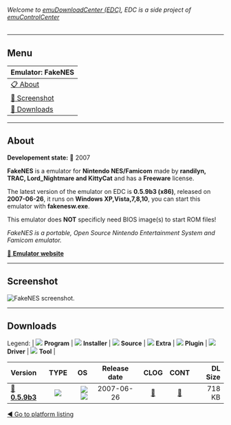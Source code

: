 ###### Welcome to [emuDownloadCenter (EDC)](https://github.com/PhoenixInteractiveNL/emuDownloadCenter/wiki/), EDC is a side project of [emuControlCenter](https://github.com/PhoenixInteractiveNL/emuControlCenter/wiki/)
***
## Menu
| **Emulator: FakeNES** |
|:---------|
| [:clipboard: About](#about) |
| [:sunrise: Screenshot](#screenshot) |
| [:floppy_disk: Downloads](#downloads) |
***
## About
**Developement state:** :red_circle: 2007

**FakeNES** is a emulator for **Nintendo NES/Famicom** made by **randilyn, TRAC, Lord_Nightmare and KittyCat** and has a **Freeware** license.

The latest version of the emulator on EDC is **0.5.9b3 (x86)**, released on **2007-06-26**, it runs on **Windows XP,Vista,7,8,10**, you can start this emulator with **fakenesw.exe**.

This emulator does **NOT** specificly need BIOS image(s) to start ROM files!

_FakeNES is a portable, Open Source Nintendo Entertainment System and Famicom emulator._

[:link: **Emulator website**](http://fakenes.sourceforge.net/)
***
## Screenshot
![](https://raw.githubusercontent.com/PhoenixInteractiveNL/emuDownloadCenter/master/hooks/fakenes/emulator_screen_01.jpg "FakeNES screenshot.")
***
## Downloads
Legend: | 
![](https://raw.githubusercontent.com/wiki/PhoenixInteractiveNL/emuDownloadCenter/images_misc/icon_program_24.png) **Program** | 
![](https://raw.githubusercontent.com/wiki/PhoenixInteractiveNL/emuDownloadCenter/images_misc/icon_installer_24.png) **Installer** | 
![](https://raw.githubusercontent.com/wiki/PhoenixInteractiveNL/emuDownloadCenter/images_misc/icon_source_code_24.png) **Source** | 
![](https://raw.githubusercontent.com/wiki/PhoenixInteractiveNL/emuDownloadCenter/images_misc/icon_extra_24.png) **Extra** | 
![](https://raw.githubusercontent.com/wiki/PhoenixInteractiveNL/emuDownloadCenter/images_misc/icon_plugin_24.png) **Plugin** | 
![](https://raw.githubusercontent.com/wiki/PhoenixInteractiveNL/emuDownloadCenter/images_misc/icon_driver_24.png) **Driver** | 
![](https://raw.githubusercontent.com/wiki/PhoenixInteractiveNL/emuDownloadCenter/images_misc/icon_tool_24.png) **Tool** | 
 
| Version | TYPE | OS | Release date | CLOG | CONT | DL Size |
|:--------|:----:|---:|:------------:|:----:|:----:|--------:|
| [:floppy_disk: **0.5.9b3**](https://github.com/PhoenixInteractiveNL/edc-repo0004/raw/master/fakenes/0.5.9b3.7z) | ![](https://raw.githubusercontent.com/wiki/PhoenixInteractiveNL/emuDownloadCenter/images_misc/icon_program_24.png) | ![](https://raw.githubusercontent.com/wiki/PhoenixInteractiveNL/emuDownloadCenter/images_misc/logo_windows_24.png)![](https://raw.githubusercontent.com/wiki/PhoenixInteractiveNL/emuDownloadCenter/images_misc/icon_32-bit_24.png) | 2007-06-26 | [:page_facing_up:](https://github.com/PhoenixInteractiveNL/edc-repo0004/blob/master/fakenes/0.5.9b3_changelog.txt) | [:mag_right:](https://github.com/PhoenixInteractiveNL/edc-repo0004/blob/master/fakenes/0.5.9b3_contents.txt) | 718 KB |

[:arrow_backward: Go to platform listing](https://github.com/PhoenixInteractiveNL/emuDownloadCenter/wiki/EDC-Platform-List)

